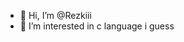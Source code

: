 - 👋 Hi, I’m @Rezkiii
- 👀 I’m interested in c language i guess


<!---
Rezkiii/Rezkiii is a ✨ special ✨ repository because its `README.md` (this file) appears on your GitHub profile.
You can click the Preview link to take a look at your changes.
--->
